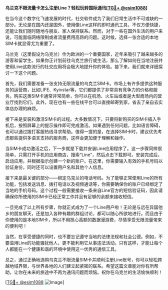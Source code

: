 **乌兰克不限流量卡怎么注册Line？轻松玩转国际通讯[[TG💪+ @esim1088](https://t.me/s/esim1088)]**

在当今这个数字化飞速发展的时代，社交软件成为了我们日常生活中不可或缺的一部分。无论是在国内还是国外，使用像Line这样的即时通讯工具，不仅方便快捷，还能让我们随时随地与朋友、家人保持联系。然而，对于一些在国外生活的用户来说，可能面临网络限制或者流量费用高昂的问题。这时候，选择一张合适的本地SIM卡就显得尤为重要了。

乌兰克（这里假设为乌克兰）作为欧洲的一个重要国家，近年来吸引了越来越多的游客和留学生。如果你正计划前往乌克兰旅行或生活，那么了解如何在当地注册并使用Line这款流行的社交应用将会极大地提升你的体验。接下来，我们就来详细探讨一下这个问题。

首先，我们需要准备一张支持无限流量的乌克兰SIM卡。市场上有许多提供这种服务的运营商，比如LIFE、Kyivstar等，它们都提供了非常具有竞争力的价格和服务。购买这类SIM卡通常非常简单，你可以在机场、火车站或者是大型商场内的营业厅找到它们。此外，现在也有一些在线平台可以直接邮寄到家，省去了亲自去实体店办理的麻烦。

接下来是安装和激活SIM卡的过程。大多数情况下，只要将新购买的SIM卡插入手机后，按照屏幕上的提示操作即可完成激活。如果遇到任何问题，比如语言障碍，也可以通过拨打客服热线寻求帮助。值得一提的是，在选择SIM卡时，建议优先考虑那些提供多语言支持的服务商，这样会更加便于理解和操作。

当SIM卡成功激活之后，下一步就是下载并安装Line应用程序了。这一步骤同样很简单，只需打开手机的应用商店，搜索“Line”，然后点击下载即可。安装完成后，启动应用，并根据指示创建一个新的账户。在这里，你需要输入有效的手机号码以验证身份，同时还可以设置用户名和其他个人信息。

接下来是最关键的部分——绑定乌克兰的电话号码。为了能够正常使用Line的所有功能，包括发送消息、拨打电话以及视频通话等，你需要确保你的账户已经绑定了当地的手机号码。这个过程一般需要接收一条来自Line官方的短信验证码，因此请确保你所使用的SIM卡已经正常工作并且有足够的余额来接收短信。

一旦完成了以上所有步骤，你就正式成为了一个Line用户啦！无论是与远在异国他乡的朋友聊天，还是加入各种有趣的群组讨论，都可以随心所欲地进行。而且由于你使用的是本地SIM卡，所以不用担心高额的数据漫游费，尽情享受无限流量带来的便利吧！

当然，在享受便捷的同时，也不要忘记遵守当地的法律法规和社会公德。例如，不要滥用Line的功能骚扰他人，更不能利用它从事违法活动。只有这样，才能让每个人都能在一个健康和谐的环境中使用这一优秀的通信工具。

总之，通过正确地选购乌克兰不限流量SIM卡并顺利注册Line账号，你可以轻松跨越地域界限，与世界各地的人们建立起紧密的联系。希望这篇文章能对你有所帮助，让你在未来的旅途中不再为通讯问题而烦恼。祝你在乌克兰的生活愉快顺利！

[[TG💪+ @esim1088](https://t.me/s/esim1088) ![Image](https://i.postimg.cc/4NQfJmqS/Snipaste-2025-05-13-00-14-12.png)]